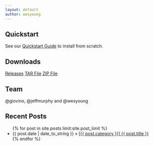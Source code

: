 ```yaml
---
layout: default
author: wesyoung
---
```


## Quickstart
See our [Quickstart Guide](https://github.com/csirtgadgets/massive-octo-spice/wiki/InstallSource) to install from scratch.

## Downloads
<a class='btn btn-primary btn-lg' href='{{ codeurl }}/releases'>Releases</a>
<a class='btn btn-primary btn-lg' href='{{ codeurl }}/tarball/master'>TAR File</a>
<a class='btn btn-primary btn-lg' href='{{ codeurl }}/zipball/master'>ZIP File</a>

## Team 
@giovino, @jeffmurphy and @wesyoung

## Recent Posts
<ul class="posts">
    {% for post in site.posts limit:site.post_limit %}
      <li><span>{{ post.date | date_to_string }}</span> &raquo; <a href="{{ site.baseurl }}{{ post.url }}">[{{ post.category }}] {{ post.title }}</a></li>
    {% endfor %}
</ul>
